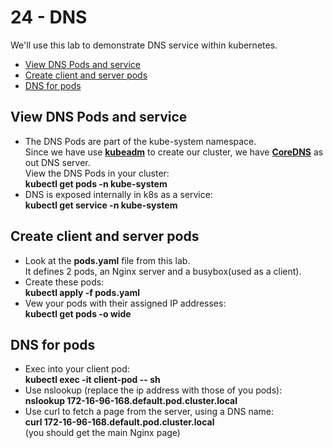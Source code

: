# 24 - DNS

We'll use this lab to demonstrate DNS service within kubernetes.

- [View DNS Pods and service](#View-DNS-Pods-and-service)
- [Create client and server pods](#Create-client-and-server-pods)
- [DNS for pods](#DNS-for-pods)

## View DNS Pods and service

- The DNS Pods are part of the kube-system namespace.  
Since we have use [**kubeadm**](https://kubernetes.io/docs/setup/production-environment/tools/kubeadm/create-cluster-kubeadm/) to create our cluster, we have [**CoreDNS**](https://coredns.io/) as out DNS server.  
View the DNS Pods in your cluster:  
**kubectl get pods -n kube-system**
- DNS is exposed internally in k8s as a service:  
**kubectl get service -n kube-system**

## Create client and server pods

- Look at the **pods.yaml** file from this lab.  
It defines 2 pods, an Nginx server and a busybox(used as a client).
- Create these pods:  
**kubectl apply -f pods.yaml**
- Vew your pods with their assigned IP addresses:  
**kubectl get pods -o wide**

## DNS for pods

- Exec into your client pod:  
**kubectl exec -it client-pod -- sh**
- Use nslookup (replace the ip address with those of you pods):  
**nslookup 172-16-96-168.default.pod.cluster.local**
- Use curl to fetch a page from the server, using a DNS name:  
**curl 172-16-96-168.default.pod.cluster.local**  
(you should get the main Nginx page)
